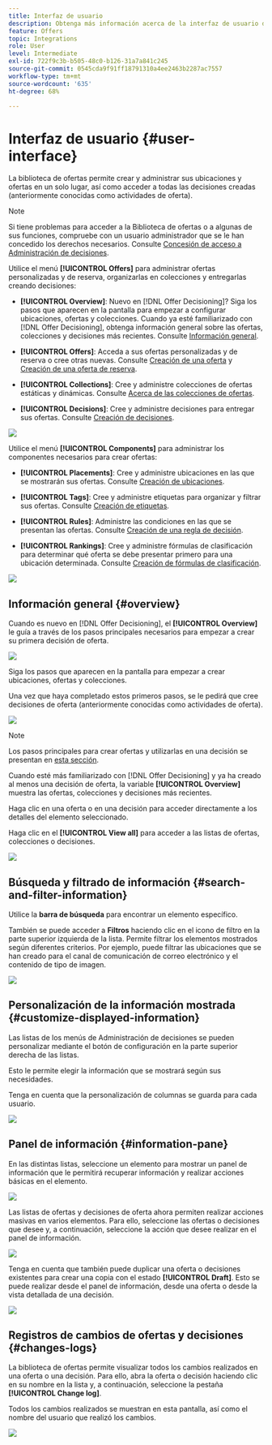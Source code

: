 ```yaml
---
title: Interfaz de usuario
description: Obtenga más información acerca de la interfaz de usuario de la biblioteca de ofertas
feature: Offers
topic: Integrations
role: User
level: Intermediate
exl-id: 722f9c3b-b505-48c0-b126-31a7a841c245
source-git-commit: 0545cda9f91ff18791310a4ee2463b2287ac7557
workflow-type: tm+mt
source-wordcount: '635'
ht-degree: 68%

---
```


# Interfaz de usuario {#user-interface}

La biblioteca de ofertas permite crear y administrar sus ubicaciones y ofertas en un solo lugar, así como acceder a todas las decisiones creadas (anteriormente conocidas como actividades de oferta).

>[!NOTE]
>
>Si tiene problemas para acceder a la Biblioteca de ofertas o a algunas de sus funciones, compruebe con un usuario administrador que se le han concedido los derechos necesarios. Consulte [Concesión de acceso a Administración de decisiones](starting-offer-decisioning.md#granting-acess-to-decision-management).

Utilice el menú **[!UICONTROL Offers]** para administrar ofertas personalizadas y de reserva, organizarlas en colecciones y entregarlas creando decisiones:

* **[!UICONTROL Overview]**: Nuevo en [!DNL Offer Decisioning]? Siga los pasos que aparecen en la pantalla para empezar a configurar ubicaciones, ofertas y colecciones. Cuando ya esté familiarizado con [!DNL Offer Decisioning], obtenga información general sobre las ofertas, colecciones y decisiones más recientes. Consulte [Información general](#overview).

* **[!UICONTROL Offers]**: Acceda a sus ofertas personalizadas y de reserva o cree otras nuevas. Consulte [Creación de una oferta](../offer-library/creating-personalized-offers.md) y [Creación de una oferta de reserva](../offer-library/creating-fallback-offers.md).

* **[!UICONTROL Collections]**: Cree y administre colecciones de ofertas estáticas y dinámicas. Consulte [Acerca de las colecciones de ofertas](../offer-library/creating-collections.md).

* **[!UICONTROL Decisions]**: Cree y administre decisiones para entregar sus ofertas. Consulte [Creación de decisiones](../offer-activities/create-offer-activities.md).

![](../../assets/offers_menu.png)

Utilice el menú **[!UICONTROL Components]** para administrar los componentes necesarios para crear ofertas:

* **[!UICONTROL Placements]**: Cree y administre ubicaciones en las que se mostrarán sus ofertas. Consulte [Creación de ubicaciones](../offer-library/creating-placements.md).

* **[!UICONTROL Tags]**: Cree y administre etiquetas para organizar y filtrar sus ofertas. Consulte [Creación de etiquetas](../offer-library/creating-tags.md).

* **[!UICONTROL Rules]**: Administre las condiciones en las que se presentan las ofertas. Consulte [Creación de una regla de decisión](../offer-library/creating-decision-rules.md).

* **[!UICONTROL Rankings]**: Cree y administre fórmulas de clasificación para determinar qué oferta se debe presentar primero para una ubicación determinada. Consulte [Creación de fórmulas de clasificación](../offer-library/create-ranking-formulas.md).

![](../../assets/offer_activities.png)

## Información general {#overview}

Cuando es nuevo en [!DNL Offer Decisioning], el **[!UICONTROL Overview]** le guía a través de los pasos principales necesarios para empezar a crear su primera decisión de oferta.

![](../../assets/overview_onboarding.png)

Siga los pasos que aparecen en la pantalla para empezar a crear ubicaciones, ofertas y colecciones.

Una vez que haya completado estos primeros pasos, se le pedirá que cree decisiones de oferta (anteriormente conocidas como actividades de oferta).

![](../../assets/overview_collection-created.png)

>[!NOTE]
>
>Los pasos principales para crear ofertas y utilizarlas en una decisión se presentan en [esta sección](../offer-library/key-steps.md).

Cuando esté más familiarizado con [!DNL Offer Decisioning] y ya ha creado al menos una decisión de oferta, la variable **[!UICONTROL Overview]** muestra las ofertas, colecciones y decisiones más recientes.

Haga clic en una oferta o en una decisión para acceder directamente a los detalles del elemento seleccionado.

Haga clic en el **[!UICONTROL View all]** para acceder a las listas de ofertas, colecciones o decisiones.

![](../../assets/overview_view-all.png)

## Búsqueda y filtrado de información {#search-and-filter-information}

Utilice la **barra de búsqueda** para encontrar un elemento específico.

También se puede acceder a **Filtros** haciendo clic en el icono de filtro en la parte superior izquierda de la lista. Permite filtrar los elementos mostrados según diferentes criterios. Por ejemplo, puede filtrar las ubicaciones que se han creado para el canal de comunicación de correo electrónico y el contenido de tipo de imagen.

![](../../assets/filters.png)

## Personalización de la información mostrada {#customize-displayed-information}

Las listas de los menús de Administración de decisiones se pueden personalizar mediante el botón de configuración en la parte superior derecha de las listas.

Esto le permite elegir la información que se mostrará según sus necesidades.

Tenga en cuenta que la personalización de columnas se guarda para cada usuario.

![](../../assets/columns.png)

## Panel de información {#information-pane}

En las distintas listas, seleccione un elemento para mostrar un panel de información que le permitirá recuperar información y realizar acciones básicas en el elemento.

![](../../assets/information-pane.png)

Las listas de ofertas y decisiones de oferta ahora permiten realizar acciones masivas en varios elementos. Para ello, seleccione las ofertas o decisiones que desee y, a continuación, seleccione la acción que desee realizar en el panel de información.

![](../../assets/bulk-actions.png)

Tenga en cuenta que también puede duplicar una oferta o decisiones existentes para crear una copia con el estado **[!UICONTROL Draft]**. Esto se puede realizar desde el panel de información, desde una oferta o desde la vista detallada de una decisión.

![](../../assets/duplicate-offer.png)

## Registros de cambios de ofertas y decisiones {#changes-logs}

La biblioteca de ofertas permite visualizar todos los cambios realizados en una oferta o una decisión. Para ello, abra la oferta o decisión haciendo clic en su nombre en la lista y, a continuación, seleccione la pestaña **[!UICONTROL Change log]**.

Todos los cambios realizados se muestran en esta pantalla, así como el nombre del usuario que realizó los cambios.

![](../../assets/change-logs.png)
